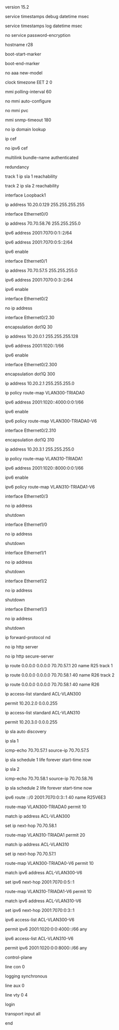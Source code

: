 version 15.2

service timestamps debug datetime msec

service timestamps log datetime msec

no service password-encryption

hostname r28

boot-start-marker

boot-end-marker

no aaa new-model

clock timezone EET 2 0

mmi polling-interval 60

no mmi auto-configure

no mmi pvc

mmi snmp-timeout 180

no ip domain lookup

ip cef

no ipv6 cef

multilink bundle-name authenticated

redundancy

track 1 ip sla 1 reachability

track 2 ip sla 2 reachability

interface Loopback1

 ip address 10.20.0.129 255.255.255.255

interface Ethernet0/0

 ip address 70.70.58.76 255.255.255.0

 ipv6 address 2001:7070:0:1::2/64

 ipv6 address 2001:7070:0:5::2/64

 ipv6 enable

interface Ethernet0/1

 ip address 70.70.57.5 255.255.255.0

 ipv6 address 2001:7070:0:3::2/64

 ipv6 enable

interface Ethernet0/2

 no ip address

interface Ethernet0/2.30

 encapsulation dot1Q 30

 ip address 10.20.0.1 255.255.255.128

 ipv6 address 2001:1020::1/66

 ipv6 enable

interface Ethernet0/2.300

 encapsulation dot1Q 300

 ip address 10.20.2.1 255.255.255.0

 ip policy route-map VLAN300-TRIADA0

 ipv6 address 2001:1020::4000:0:0:1/66

 ipv6 enable

 ipv6 policy route-map VLAN300-TRIADA0-V6

interface Ethernet0/2.310

 encapsulation dot1Q 310

 ip address 10.20.3.1 255.255.255.0

 ip policy route-map VLAN310-TRIADA1

 ipv6 address 2001:1020::8000:0:0:1/66

 ipv6 enable

 ipv6 policy route-map VLAN310-TRIADA1-V6

interface Ethernet0/3

 no ip address

 shutdown

interface Ethernet1/0

 no ip address

 shutdown

interface Ethernet1/1

 no ip address

 shutdown

interface Ethernet1/2

 no ip address

 shutdown

interface Ethernet1/3

 no ip address

 shutdown

ip forward-protocol nd

no ip http server

no ip http secure-server

ip route 0.0.0.0 0.0.0.0 70.70.57.1 20 name R25 track 1

ip route 0.0.0.0 0.0.0.0 70.70.58.1 40 name R26 track 2

ip route 0.0.0.0 0.0.0.0 70.70.58.1 40 name R26

ip access-list standard ACL-VLAN300

 permit 10.20.2.0 0.0.0.255

ip access-list standard ACL-VLAN310

 permit 10.20.3.0 0.0.0.255

ip sla auto discovery

ip sla 1

 icmp-echo 70.70.57.1 source-ip 70.70.57.5

ip sla schedule 1 life forever start-time now

ip sla 2

 icmp-echo 70.70.58.1 source-ip 70.70.58.76

ip sla schedule 2 life forever start-time now

ipv6 route ::/0 2001:7070:0:3::1 40 name R25V6E3

route-map VLAN300-TRIADA0 permit 10

 match ip address ACL-VLAN300

 set ip next-hop 70.70.58.1

route-map VLAN310-TRIADA1 permit 20

 match ip address ACL-VLAN310

 set ip next-hop 70.70.57.1

route-map VLAN300-TRIADA0-V6 permit 10

 match ipv6 address ACL-VLAN300-V6

 set ipv6 next-hop 2001:7070:0:5::1

route-map VLAN310-TRIADA1-V6 permit 10

 match ipv6 address ACL-VLAN310-V6

 set ipv6 next-hop 2001:7070:0:3::1

ipv6 access-list ACL-VLAN300-V6

 permit ipv6 2001:1020:0:0:4000::/66 any

ipv6 access-list ACL-VLAN310-V6

 permit ipv6 2001:1020:0:0:8000::/66 any

control-plane

line con 0

 logging synchronous

line aux 0

line vty 0 4

 login

 transport input all

end
